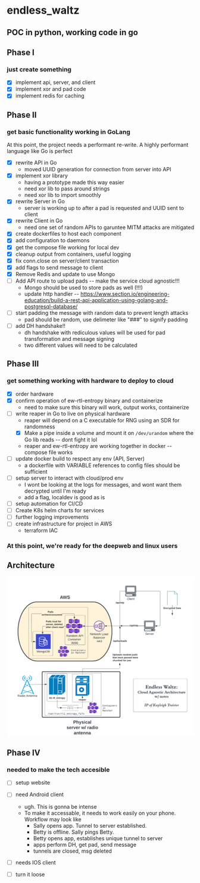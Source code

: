 # endless_waltz

POC in python, working code in go
----------------------------------

## Phase I
### just create something
- [x] implement api, server, and client
- [x] implement xor and pad code
- [x] implement redis for caching

## Phase II
### get basic functionality working in GoLang
At this point, the project needs a performant re-write. A highly performant language like Go is perfect
- [x] rewrite API in Go
   - moved UUID generation for connection from server into API
- [x] implement xor library
   - having a prototype made this way easier
   - need xor lib to pass around strings
   - need xor lib to import smoothly
- [x] rewrite Server in Go
   - server is working up to after a pad is requested and UUID sent to client
- [x] rewrite Client in Go
   - need one set of random APIs to garuntee MITM attacks are mitigated
- [x] create dockerfiles to host each component
- [x] add configuration to daemons 
- [x] get the compose file working for local dev
- [x] cleanup output from containers, useful logging
- [x] fix conn.close on server/client transaction
- [x] add flags to send message to client
- [x] Remove Redis and update to use Mongo
- [ ] Add API route to upload pads -- make the service cloud agnostic!!!
   - Mongo should be used to store pads as well (!!!)
   - update http handler -- https://www.section.io/engineering-education/build-a-rest-api-application-using-golang-and-postgresql-database/
- [ ] start padding the message with random data to prevent length attacks
   - pad should be random, use delimeter like "###" to signify padding
- [ ] add DH handshake!!
   - dh handshake with rediculous values will be used for pad transformation and message signing
   - two different values will need to be calculated

## Phase III
### get something working with hardware to deploy to cloud
- [x] order hardware
- [x] confirm operation of ew-rtl-entropy binary and containerize
   - need to make sure this binary will work, output works, containerize
- [ ] write reaper in Go to live on physical hardware
   - reaper will depend on a C executable for RNG using an SDR for randomness
   - [x] Make a pipe inside a volume and mount it on `/dev/urandom` where the Go lib reads -- dont fight it lol
   - reaper and ew-rtl-entropy are working together in docker -- compose file works
- [ ] update docker build to respect any env (API, Server)
   - a dockerfile with VARIABLE references to config files should be sufficient
- [ ] setup server to interact with cloud/prod env
   - I wont be looking at the logs for messages, and wont want them decrypted until I'm ready
   - add a flag, localdev is good as is
- [ ] setup automation for CI/CD
- [ ] Create K8s helm charts for services
- [ ] further logging improvements
- [ ] create infrastructure for project in AWS
   - terraform IAC

### At this point, we're ready for the deepweb and linux users

## Architecture
![alt text](./EndlessWaltz.png)


## Phase IV
### needed to make the tech accesible
- [ ] setup website
- [ ] need Android client
   - ugh. This is gonna be intense
   - To make it accessable, it needs to work easily on your phone. Workflow may look like
     - Sally opens app. Tunnel to server established.
     - Betty is offline. Sally pings Betty.
     - Betty opens app, establishes unique tunnel to server
     - apps perform DH, get pad, send message
     - tunnels are closed, msg deleted
- [ ] needs IOS client
- [ ] turn it loose

